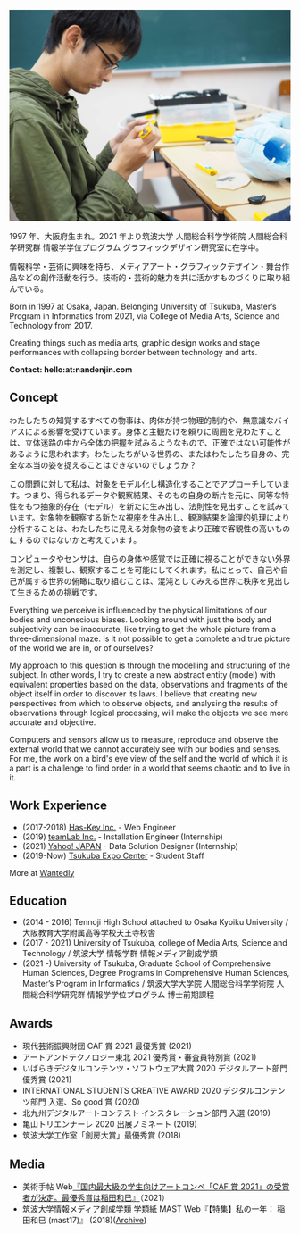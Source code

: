 ![](/assets/profile/profile.jpg)

1997 年、大阪府生まれ。2021 年より筑波大学 人間総合科学学術院 人間総合科学研究群 情報学学位プログラム グラフィックデザイン研究室に在学中。

情報科学・芸術に興味を持ち、メディアアート・グラフィックデザイン・舞台作品などの創作活動を行う。技術的・芸術的魅力を共に活かすものづくりに取り組んでいる。

Born in 1997 at Osaka, Japan. Belonging University of Tsukuba, Master’s Program in Informatics from 2021, via College of Media Arts, Science and Technology from 2017.

Creating things such as media arts, graphic design works and stage performances with collapsing border between technology and arts.

**Contact: hello:at:nandenjin.com**

## Concept

わたしたちの知覚するすべての物事は、肉体が持つ物理的制約や、無意識なバイアスによる影響を受けています。身体と主観だけを頼りに周囲を見わたすことは、立体迷路の中から全体の把握を試みるようなもので、正確ではない可能性があるように思われます。わたしたちがいる世界の、またはわたしたち自身の、完全な本当の姿を捉えることはできないのでしょうか？

この問題に対して私は、対象をモデル化し構造化することでアプローチしています。つまり、得られるデータや観察結果、そのもの自身の断片を元に、同等な特性をもつ抽象的存在（モデル）を新たに生み出し、法則性を見出すことを試みています。対象物を観察する新たな視座を生み出し、観測結果を論理的処理により分析することは、わたしたちに見える対象物の姿をより正確で客観性の高いものにするのではないかと考えています。

コンピュータやセンサは、自らの身体や感覚では正確に視ることができない外界を測定し、複製し、観察することを可能にしてくれます。私にとって、自己や自己が属する世界の俯瞰に取り組むことは、混沌としてみえる世界に秩序を見出して生きるための挑戦です。

Everything we perceive is influenced by the physical limitations of our bodies and unconscious biases. Looking around with just the body and subjectivity can be inaccurate, like trying to get the whole picture from a three-dimensional maze. Is it not possible to get a complete and true picture of the world we are in, or of ourselves?

My approach to this question is through the modelling and structuring of the subject. In other words, I try to create a new abstract entity (model) with equivalent properties based on the data, observations and fragments of the object itself in order to discover its laws. I
believe that creating new perspectives from which to observe objects, and analysing the results of observations through logical processing, will make the objects we see more accurate and objective.

Computers and sensors allow us to measure, reproduce and observe the external world that we cannot accurately see with our bodies and senses. For me, the work on a bird's eye view of the self and the world of which it is a part is a challenge to find order in a world that seems chaotic and to live in it.

## Work Experience

- (2017-2018) [Has-Key Inc.](https://www.has-key.org/) - Web Engineer
- (2019) [teamLab Inc.](https://www.teamlab.art/) - Installation Engineer (Internship)
- (2021) [Yahoo! JAPAN](https://about.yahoo.co.jp) - Data Solution Designer (Internship)
- (2019-Now) [Tsukuba Expo Center](https://www.expocenter.or.jp/) - Student Staff

More at [Wantedly](https://www.wantedly.com/id/kzmi)

## Education

- (2014 - 2016) Tennoji High School attached to Osaka Kyoiku University / 大阪教育大学附属高等学校天王寺校舎
- (2017 - 2021) University of Tsukuba, college of Media Arts, Science and Technology / 筑波大学 情報学群 情報メディア創成学類
- (2021 -) University of Tsukuba, Graduate School of Comprehensive Human Sciences, Degree Programs in Comprehensive Human Sciences, Master’s Program in Informatics / 筑波大学大学院 人間総合科学学術院 人間総合科学研究群 情報学学位プログラム 博士前期課程

## Awards

- 現代芸術振興財団 CAF 賞 2021 最優秀賞 (2021)
- アートアンドテクノロジー東北 2021 優秀賞・審査員特別賞 (2021)
- いばらきデジタルコンテンツ・ソフトウェア大賞 2020 デジタルアート部門 優秀賞 (2021)
- INTERNATIONAL STUDENTS CREATIVE AWARD 2020 デジタルコンテンツ部門 入選、So good 賞 (2020)
- 北九州デジタルアートコンテスト インスタレーション部門 入選 (2019)
- 亀山トリエンナーレ 2020 出展ノミネート (2019)
- 筑波大学工作室「創房大賞」最優秀賞 (2018)

## Media

- 美術手帖 Web[『国内最大級の学生向けアートコンペ「CAF 賞 2021」の受賞者が決定。最優秀賞は稲田和巳』](https://bijutsutecho.com/magazine/news/promotion/24852)（2021）
- 筑波大学情報メディア創成学類 学類紙 MAST Web『【特集】私の一年： 稲田和巳 (mast17)』 (2018)([Archive](https://web.archive.org/web/20210227074936/https://magazine.mast.tsukuba.ac.jp/archives/3682))

<!-- WIP/Update required

## Skills & Tools

### Keywords

- Fabrication ものづくり
- Visual design, photography ビジュアルデザイン、写真
- Tech prototyping プロトタイピング
- Web development ウェブ開発
- Stage production ステージ演出
- Promotion プロモーション

### Coding

- Web frontend
  - HTML, JavaScript, TypeScript
  - WebGL via THREE.js
  - Sass, SCSS, Stylus
- Web backend
  - PHP, Wordpress
  - Node.js
  - Apache, Nginx
- Electron
- C, C++

See also: [GitHub](https://github.com/nandenjin)

### Software tools

- Adobe Creative Cloud (Illustrator. Photoshop, Premiere Pro, XD, Indesign)
- Autodesk Fusion 360

### Fabrication & Hardware

- 3D print (FDM), Laser
- Arduino, Raspberry Pi
- Electronics

### Others

- Stage Lighting, DMX, Art-Net

-->
